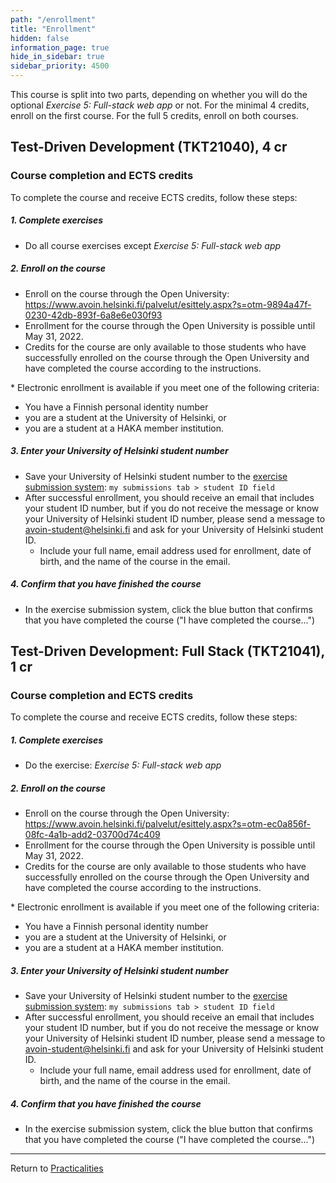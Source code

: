```yaml
---
path: "/enrollment"
title: "Enrollment"
hidden: false
information_page: true
hide_in_sidebar: true
sidebar_priority: 4500
---
```


This course is split into two parts, depending on whether you will do the optional *Exercise 5: Full-stack web app* or not. For the minimal 4 credits, enroll on the first course. For the full 5 credits, enroll on both courses.

## Test-Driven Development (TKT21040), 4 cr

### Course completion and ECTS credits

To complete the course and receive ECTS credits, follow these steps:

##### 1. Complete exercises

- Do all course exercises except *Exercise 5: Full-stack web app*

##### 2. Enroll on the course

- Enroll on the course through the Open University: <https://www.avoin.helsinki.fi/palvelut/esittely.aspx?s=otm-9894a47f-0230-42db-893f-6a8e6e030f93>
- Enrollment for the course through the Open University is possible until May 31, 2022.
- Credits for the course are only available to those students who have successfully enrolled on the course through the Open University and have completed the course according to the instructions.

\* Electronic enrollment is available if you meet one of the following criteria:

- You have a Finnish personal identity number
- you are a student at the University of Helsinki, or
- you are a student at a HAKA member institution.

##### 3. Enter your University of Helsinki student number

- Save your University of Helsinki student number to the [exercise submission system](https://studies.cs.helsinki.fi/stats/myinfo): `my submissions tab > student ID field`
- After successful enrollment, you should receive an email that includes your student ID number, but if you do not receive the message or know your University of Helsinki student ID number, please send a message to <avoin-student@helsinki.fi> and ask for your University of Helsinki student ID.
    - Include your full name, email address used for enrollment, date of birth, and the name of the course in the email.

##### 4. Confirm that you have finished the course

- In the exercise submission system, click the blue button that confirms that you have completed the course ("I have completed the course...")


## Test-Driven Development: Full Stack (TKT21041), 1 cr

### Course completion and ECTS credits

To complete the course and receive ECTS credits, follow these steps:

##### 1. Complete exercises

- Do the exercise: *Exercise 5: Full-stack web app*

##### 2. Enroll on the course

- Enroll on the course through the Open University: <https://www.avoin.helsinki.fi/palvelut/esittely.aspx?s=otm-ec0a856f-08fc-4a1b-add2-03700d74c409>
- Enrollment for the course through the Open University is possible until May 31, 2022.
- Credits for the course are only available to those students who have successfully enrolled on the course through the Open University and have completed the course according to the instructions.

\* Electronic enrollment is available if you meet one of the following criteria:

- You have a Finnish personal identity number
- you are a student at the University of Helsinki, or
- you are a student at a HAKA member institution.

##### 3. Enter your University of Helsinki student number

- Save your University of Helsinki student number to the [exercise submission system](https://studies.cs.helsinki.fi/stats/myinfo): `my submissions tab > student ID field`
- After successful enrollment, you should receive an email that includes your student ID number, but if you do not receive the message or know your University of Helsinki student ID number, please send a message to <avoin-student@helsinki.fi> and ask for your University of Helsinki student ID.
    - Include your full name, email address used for enrollment, date of birth, and the name of the course in the email.

##### 4. Confirm that you have finished the course

- In the exercise submission system, click the blue button that confirms that you have completed the course ("I have completed the course...")

---

Return to [Practicalities](/practicalities)
